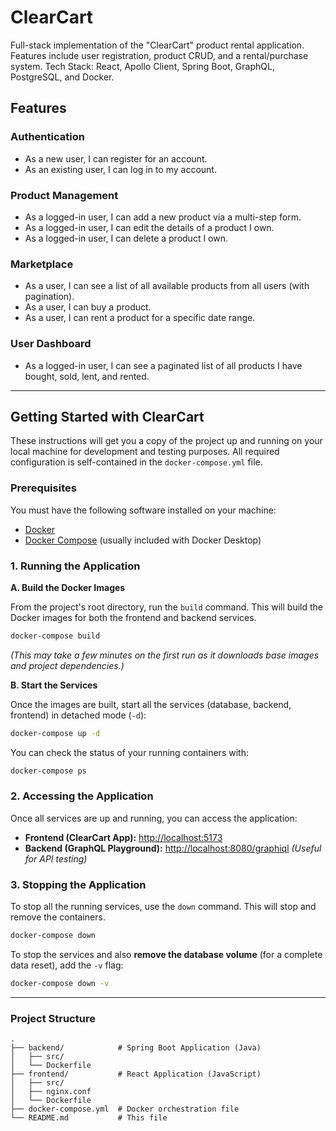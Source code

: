 # ClearCart
Full-stack implementation of the "ClearCart" product rental application. Features include user registration, product CRUD, and a rental/purchase system. Tech Stack: React, Apollo Client, Spring Boot, GraphQL, PostgreSQL, and Docker.

## Features

### Authentication
- As a new user, I can register for an account.
- As an existing user, I can log in to my account.

### Product Management
- As a logged-in user, I can add a new product via a multi-step form.
- As a logged-in user, I can edit the details of a product I own.
- As a logged-in user, I can delete a product I own.

### Marketplace
- As a user, I can see a list of all available products from all users (with pagination).
- As a user, I can buy a product.
- As a user, I can rent a product for a specific date range.

### User Dashboard
- As a logged-in user, I can see a paginated list of all products I have bought, sold, lent, and rented.

---

## Getting Started with ClearCart

These instructions will get you a copy of the project up and running on your local machine for development and testing purposes. All required configuration is self-contained in the `docker-compose.yml` file.

### Prerequisites

You must have the following software installed on your machine:
-   [Docker](https://docs.docker.com/get-docker/)
-   [Docker Compose](https://docs.docker.com/compose/install/) (usually included with Docker Desktop)

### 1. Running the Application

**A. Build the Docker Images**

From the project's root directory, run the `build` command. This will build the Docker images for both the frontend and backend services.

```bash
docker-compose build
```
*(This may take a few minutes on the first run as it downloads base images and project dependencies.)*

**B. Start the Services**

Once the images are built, start all the services (database, backend, frontend) in detached mode (`-d`):

```bash
docker-compose up -d
```

You can check the status of your running containers with:
```bash
docker-compose ps
```

### 2. Accessing the Application

Once all services are up and running, you can access the application:

-   **Frontend (ClearCart App):** [http://localhost:5173](http://localhost:5173)
-   **Backend (GraphQL Playground):** [http://localhost:8080/graphiql](http://localhost:8080/graphiql) *(Useful for API testing)*

### 3. Stopping the Application

To stop all the running services, use the `down` command. This will stop and remove the containers.

```bash
docker-compose down
```

To stop the services and also **remove the database volume** (for a complete data reset), add the `-v` flag:
```bash
docker-compose down -v
```
---

### Project Structure
```
.
├── backend/            # Spring Boot Application (Java)
│   ├── src/
│   └── Dockerfile
├── frontend/           # React Application (JavaScript)
│   ├── src/
│   ├── nginx.conf
│   └── Dockerfile
├── docker-compose.yml  # Docker orchestration file
└── README.md           # This file
```